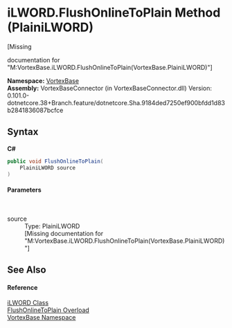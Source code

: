 # iLWORD.FlushOnlineToPlain Method (PlainiLWORD)
 

\[Missing <summary> documentation for "M:VortexBase.iLWORD.FlushOnlineToPlain(VortexBase.PlainiLWORD)"\]

**Namespace:**&nbsp;<a href="N_VortexBase.md">VortexBase</a><br />**Assembly:**&nbsp;VortexBaseConnector (in VortexBaseConnector.dll) Version: 0.101.0-dotnetcore.38+Branch.feature/dotnetcore.Sha.9184ded7250ef900bfdd1d83b2841836087bcfce

## Syntax

**C#**<br />
``` C#
public void FlushOnlineToPlain(
	PlainiLWORD source
)
```


#### Parameters
&nbsp;<dl><dt>source</dt><dd>Type: PlainiLWORD<br />\[Missing <param name="source"/> documentation for "M:VortexBase.iLWORD.FlushOnlineToPlain(VortexBase.PlainiLWORD)"\]</dd></dl>

## See Also


#### Reference
<a href="T_VortexBase_iLWORD.md">iLWORD Class</a><br /><a href="Overload_VortexBase_iLWORD_FlushOnlineToPlain.md">FlushOnlineToPlain Overload</a><br /><a href="N_VortexBase.md">VortexBase Namespace</a><br />